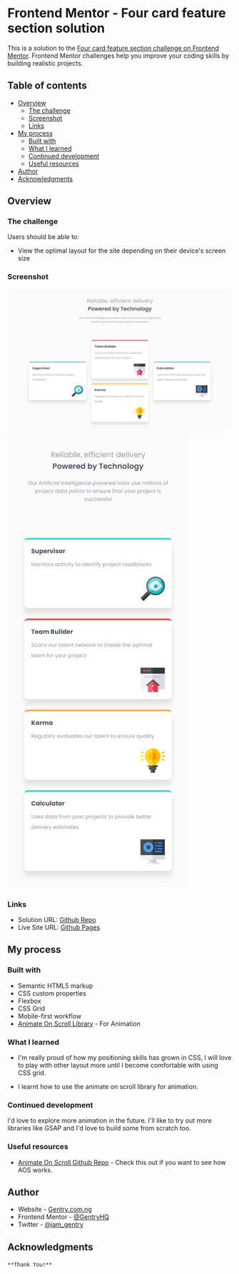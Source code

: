 # Frontend Mentor - Four card feature section solution

This is a solution to the [Four card feature section challenge on Frontend Mentor](https://www.frontendmentor.io/challenges/four-card-feature-section-weK1eFYK). Frontend Mentor challenges help you improve your coding skills by building realistic projects. 

## Table of contents

- [Overview](#overview)
  - [The challenge](#the-challenge)
  - [Screenshot](#screenshot)
  - [Links](#links)
- [My process](#my-process)
  - [Built with](#built-with)
  - [What I learned](#what-i-learned)
  - [Continued development](#continued-development)
  - [Useful resources](#useful-resources)
- [Author](#author)
- [Acknowledgments](#acknowledgments)


## Overview

### The challenge

Users should be able to:

- View the optimal layout for the site depending on their device's screen size

### Screenshot

![Desktop View](./screenshots/DesktopView.png)
![Mobile View](./screenshots/MobileView.png)



### Links

- Solution URL: [Github Repo](https://github.com/GentryHQ)
- Live Site URL: [Github Pages](#)

## My process

### Built with

- Semantic HTML5 markup
- CSS custom properties
- Flexbox
- CSS Grid
- Mobile-first workflow
- [Animate On Scroll Library](https://michalsnik.github.io/aos/) - For Animation




### What I learned

- I'm really proud of how my positioning skills has grown in CSS, I will love to play with other layout more until I become comfortable with using CSS grid.

- I learnt how to use the animate on scroll library for animation.




### Continued development

I'd love to explore more animation in the future. I'll like to try out more libraries like GSAP and I'd love to build some from scratch too.




### Useful resources

- [Animate On Scroll Github Repo](https://github.com/michalsnik/aos) - Check this out if you want to see how AOS works.


## Author

- Website - [Gentry.com.ng](https://www.gentry.com.ng)
- Frontend Mentor - [@GentryHQ](https://www.frontendmentor.io/profile/GentryHQ)
- Twitter - [@iam_gentry](https://www.twitter.com/iam_gentry)



## Acknowledgments

```**Thank You!**```
